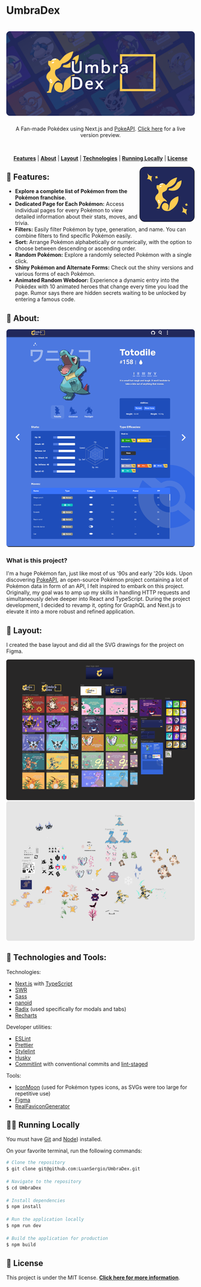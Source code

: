 # UmbraDex

<h1 align="center">
  <a href="https://umbradex.vercel.app/">
    <img alt="UmbraDex" title="UmbraDex" src="/docs/banner.png" />
  </a>
</h1>

<p align="center">
  A Fan-made Pokédex using Next.js and <a href="https://pokeapi.co/">PokeAPI</a>. <a href="https://umbradex.vercel.app/">Click here</a> for a live version preview.
</p>

<br>

<p align="center">
  <a href="#star2-features"><strong>Features</strong></a> |  
  <a href="#speech_balloon-about"><strong>About</strong></a> |  
  <a href="#art-layout"><strong>Layout</strong></a> |  
  <a href="#robot-technologies-and-tools"><strong>Technologies</strong></a> |  
  <a href="#man_technologist-running-locally"><strong>Running Locally</strong></a> |  
  <a href="#memo-license"><strong>License</strong></a>
</p>

<a href="https://umbradex.vercel.app/">
  <img src="/docs/icon.png" align="right" />
</a>

## :star2: Features:

- **Explore a complete list of Pokémon from the Pokémon franchise.**
- **Dedicated Page for Each Pokémon:** Access individual pages for every Pokémon to view detailed information about their stats, moves, and trivia.
- **Filters:** Easily filter Pokémon by type, generation, and name. You can combine filters to find specific Pokémon easily.
- **Sort:** Arrange Pokémon alphabetically or numerically, with the option to choose between descending or ascending order.
- **Random Pokémon:** Explore a randomly selected Pokémon with a single click.
- **Shiny Pokémon and Alternate Forms:** Check out the shiny versions and various forms of each Pokémon.
- **Animated Random Webdoor:** Experience a dynamic entry into the Pokédex with 10 animated heroes that change every time you load the page. Rumor says there are hidden secrets waiting to be unlocked by entering a famous code.


## :speech_balloon: About:

<a href="https://umbradex.vercel.app/">
  <img src="/docs/layout-preview.png" />
</a>

### What is this project?

I'm a huge Pokémon fan, just like most of us '90s and early '20s kids. Upon discovering [PokeAPI](https://pokeapi.co/), an open-source Pokémon project containing a lot of Pokémon data in form of an API, I felt inspired to embark on this project. Originally, my goal was to amp up my skills in handling HTTP requests and simultaneously delve deeper into React and TypeScript. During the project development, I decided to revamp it, opting for GraphQL and Next.js to elevate it into a more robust and refined application.


## :art: Layout:

I created the base layout and did all the SVG drawings for the project on Figma.
  
<img src="/docs/layout-figma.png" />
<img src="/docs/illustrations-figma.png" />


## :robot: Technologies and Tools:

<p>Technologies:</p>

- [Next.js](https://nextjs.org/) with [TypeScript](https://www.typescriptlang.org/)
- [SWR](https://swr.vercel.app/)
- [Sass](https://sass-lang.com/)
- [nanoid](https://github.com/ai/nanoid)
- [Radix](https://radix-ui.com/) (used specifically for modals and tabs)
- [Recharts](https://recharts.org/)

<p>Developer utilities:</p>

- [ESLint](https://eslint.org/)
- [Prettier](https://prettier.io/)
- [Stylelint](https://stylelint.io/)
- [Husky](https://typicode.github.io/husky/)
- [Commitlint](https://commitlint.js.org/) with conventional commits and [lint-staged](https://github.com/okonet/lint-staged)

<p>Tools:</p>

- [IconMoon](https://icomoon.io/) (used for Pokémon types icons, as SVGs were too large for repetitive use)
- [Figma](https://www.figma.com/)
- [RealFaviconGenerator](https://realfavicongenerator.net/)


## :man_technologist: Running Locally

You must have [Git](https://git-scm.com/book/en/v2/Getting-Started-Installing-Git) and [Node](https://nodejs.org/en/)) installed.

On your favorite terminal, run the following commands:

```bash
# Clone the repository
$ git clone git@github.com:LuanSergio/UmbraDex.git

# Navigate to the repository
$ cd UmbraDex

# Install dependencies
$ npm install

# Run the application locally
$ npm run dev

# Build the application for production
$ npm build
```

## :memo: License

This project is under the MIT license.
**[Click here for more information](/docs/LICENSE)**.